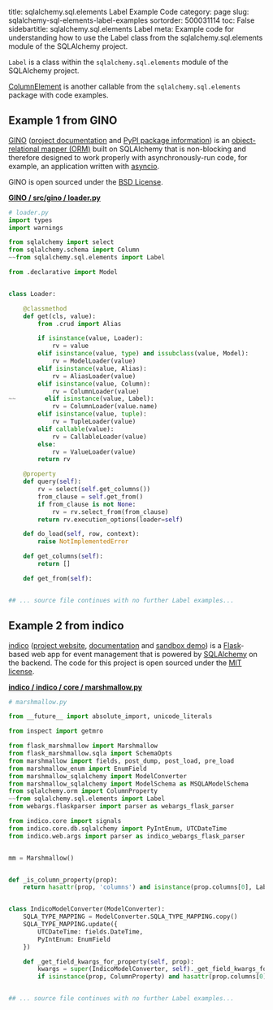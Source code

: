 title: sqlalchemy.sql.elements Label Example Code
category: page
slug: sqlalchemy-sql-elements-label-examples
sortorder: 500031114
toc: False
sidebartitle: sqlalchemy.sql.elements Label
meta: Example code for understanding how to use the Label class from the sqlalchemy.sql.elements module of the SQLAlchemy project.


`Label` is a class within the `sqlalchemy.sql.elements` module of the SQLAlchemy project.

<a href="/sqlalchemy-sql-elements-columnelement-examples.html">ColumnElement</a>
is another callable from the `sqlalchemy.sql.elements` package with code examples.

## Example 1 from GINO
[GINO](https://github.com/fantix/gino)
([project documentation](https://python-gino.readthedocs.io/en/latest/)
and
[PyPI package information](https://pypi.org/project/gino/))
is an [object-relational mapper (ORM)](/object-relational-mappers-orms.html)
built on SQLAlchemy that is non-blocking and therefore designed to work properly
with asynchronously-run code, for example, an application written with
[asyncio](https://docs.python.org/3/library/asyncio.html).

GINO is open sourced under the [BSD License](https://github.com/python-gino/gino/blob/master/LICENSE).

[**GINO / src/gino / loader.py**](https://github.com/python-gino/gino/blob/master/src/gino/./loader.py)

```python
# loader.py
import types
import warnings

from sqlalchemy import select
from sqlalchemy.schema import Column
~~from sqlalchemy.sql.elements import Label

from .declarative import Model


class Loader:

    @classmethod
    def get(cls, value):
        from .crud import Alias

        if isinstance(value, Loader):
            rv = value
        elif isinstance(value, type) and issubclass(value, Model):
            rv = ModelLoader(value)
        elif isinstance(value, Alias):
            rv = AliasLoader(value)
        elif isinstance(value, Column):
            rv = ColumnLoader(value)
~~        elif isinstance(value, Label):
            rv = ColumnLoader(value.name)
        elif isinstance(value, tuple):
            rv = TupleLoader(value)
        elif callable(value):
            rv = CallableLoader(value)
        else:
            rv = ValueLoader(value)
        return rv

    @property
    def query(self):
        rv = select(self.get_columns())
        from_clause = self.get_from()
        if from_clause is not None:
            rv = rv.select_from(from_clause)
        return rv.execution_options(loader=self)

    def do_load(self, row, context):
        raise NotImplementedError

    def get_columns(self):
        return []

    def get_from(self):


## ... source file continues with no further Label examples...

```


## Example 2 from indico
[indico](https://github.com/indico/indico)
([project website](https://getindico.io/),
[documentation](https://docs.getindico.io/en/stable/installation/)
and [sandbox demo](https://sandbox.getindico.io/))
is a [Flask](/flask.html)-based web app for event management that is
powered by [SQLAlchemy](/sqlalchemy.html) on the backend. The code
for this project is open sourced under the
[MIT license](https://github.com/indico/indico/blob/master/LICENSE).

[**indico / indico / core / marshmallow.py**](https://github.com/indico/indico/blob/master/indico/core/marshmallow.py)

```python
# marshmallow.py

from __future__ import absolute_import, unicode_literals

from inspect import getmro

from flask_marshmallow import Marshmallow
from flask_marshmallow.sqla import SchemaOpts
from marshmallow import fields, post_dump, post_load, pre_load
from marshmallow_enum import EnumField
from marshmallow_sqlalchemy import ModelConverter
from marshmallow_sqlalchemy import ModelSchema as MSQLAModelSchema
from sqlalchemy.orm import ColumnProperty
~~from sqlalchemy.sql.elements import Label
from webargs.flaskparser import parser as webargs_flask_parser

from indico.core import signals
from indico.core.db.sqlalchemy import PyIntEnum, UTCDateTime
from indico.web.args import parser as indico_webargs_flask_parser


mm = Marshmallow()


def _is_column_property(prop):
    return hasattr(prop, 'columns') and isinstance(prop.columns[0], Label)


class IndicoModelConverter(ModelConverter):
    SQLA_TYPE_MAPPING = ModelConverter.SQLA_TYPE_MAPPING.copy()
    SQLA_TYPE_MAPPING.update({
        UTCDateTime: fields.DateTime,
        PyIntEnum: EnumField
    })

    def _get_field_kwargs_for_property(self, prop):
        kwargs = super(IndicoModelConverter, self)._get_field_kwargs_for_property(prop)
        if isinstance(prop, ColumnProperty) and hasattr(prop.columns[0].type, 'marshmallow_get_field_kwargs'):


## ... source file continues with no further Label examples...

```

